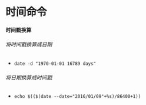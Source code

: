 # 时间命令

#### 时间戳换算
###### 将时间戳换算成日期
- `date -d "1970-01-01 16789 days"`


###### 将日期换算成时间戳 
- `echo $(($(date --date="2016/01/09"+%s)/86400+1))`
